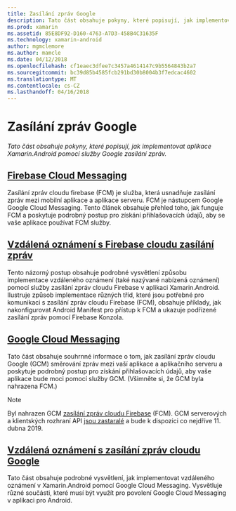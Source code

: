 ```yaml
---
title: Zasílání zpráv Google
description: Tato část obsahuje pokyny, které popisují, jak implementovat aplikace Xamarin.Android pomocí služby Google zasílání zpráv.
ms.prod: xamarin
ms.assetid: 85E8DF92-D160-4763-A7D3-458B4C31635F
ms.technology: xamarin-android
author: mgmclemore
ms.author: mamcle
ms.date: 04/12/2018
ms.openlocfilehash: cf1eaec3dfee7c3457a4614147c9b5564843b2a7
ms.sourcegitcommit: bc39d85b4585fcb291bd30b8004b3f7edcac4602
ms.translationtype: MT
ms.contentlocale: cs-CZ
ms.lasthandoff: 04/16/2018
---
```

# <a name="google-messaging"></a>Zasílání zpráv Google

_Tato část obsahuje pokyny, které popisují, jak implementovat aplikace Xamarin.Android pomocí služby Google zasílání zpráv._

## <a name="firebase-cloud-messagingfirebase-cloud-messagingmd"></a>[Firebase Cloud Messaging](firebase-cloud-messaging.md)

Zasílání zpráv cloudu firebase (FCM) je služba, která usnadňuje zasílání zpráv mezi mobilní aplikace a aplikace serveru. FCM je nástupcem Google Google Cloud Messaging. Tento článek obsahuje přehled toho, jak funguje FCM a poskytuje podrobný postup pro získání přihlašovacích údajů, aby se vaše aplikace používat FCM služby.

## <a name="remote-notifications-with-firebase-cloud-messagingremote-notifications-with-fcmmd"></a>[Vzdálená oznámení s Firebase cloudu zasílání zpráv](remote-notifications-with-fcm.md)

Tento názorný postup obsahuje podrobné vysvětlení způsobu implementace vzdáleného oznámení (také nazývané nabízená oznámení) pomocí služby zasílání zpráv cloudu Firebase v aplikaci Xamarin.Android. Ilustruje způsob implementace různých tříd, které jsou potřebné pro komunikaci s zasílání zpráv cloudu Firebase (FCM), obsahuje příklady, jak nakonfigurovat Android Manifest pro přístup k FCM a ukazuje podřízené zasílání zpráv pomocí Firebase Konzola.

## <a name="google-cloud-messaginggoogle-cloud-messagingmd"></a>[Google Cloud Messaging](google-cloud-messaging.md)

Tato část obsahuje souhrnné informace o tom, jak zasílání zpráv cloudu Google (GCM) směrování zpráv mezi vaší aplikace a aplikačního serveru a poskytuje podrobný postup pro získání přihlašovacích údajů, aby vaše aplikace bude moci pomocí služby GCM. (Všimněte si, že GCM byla nahrazena FCM.)

> [!NOTE]
> Byl nahrazen GCM [zasílání zpráv cloudu Firebase](~/android/data-cloud/google-messaging/firebase-cloud-messaging.md) (FCM).
> GCM serverových a klientských rozhraní API [jsou zastaralé](https://firebase.googleblog.com/2018/04/time-to-upgrade-from-gcm-to-fcm.html) a bude k dispozici co nejdříve 11. dubna 2019.

## <a name="remote-notifications-with-google-cloud-messagingremote-notifications-with-gcmmd"></a>[Vzdálená oznámení s zasílání zpráv cloudu Google](remote-notifications-with-gcm.md)

Tato část obsahuje podrobné vysvětlení, jak implementovat vzdáleného oznámení v Xamarin.Android pomocí Google Cloud Messaging.
Vysvětluje různé součásti, které musí být využít pro povolení Google Cloud Messaging v aplikaci pro Android.


